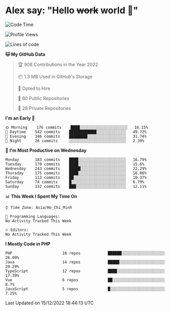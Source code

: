 # Alex say: "Hello ~~work~~ world 🐾"

<!--START_SECTION:waka-->
![Code Time](http://img.shields.io/badge/Code%20Time-839%20hrs%205%20mins-blue)

![Profile Views](http://img.shields.io/badge/Profile%20Views-2-blue)

![Lines of code](https://img.shields.io/badge/From%20Hello%20World%20I%27ve%20Written-1%20Million%20lines%20of%20code-blue)

**🐱 My GitHub Data** 

> 🏆 908 Contributions in the Year 2022
 > 
> 📦 1.3 MB Used in GitHub's Storage 
 > 
> 💼 Opted to Hire
 > 
> 📜 60 Public Repositories 
 > 
> 🔑 28 Private Repositories  
 > 
**I'm an Early 🐤** 

```text
🌞 Morning    176 commits    ████░░░░░░░░░░░░░░░░░░░░░   16.15% 
🌆 Daytime    542 commits    ████████████░░░░░░░░░░░░░   49.72% 
🌃 Evening    346 commits    ████████░░░░░░░░░░░░░░░░░   31.74% 
🌙 Night      26 commits     ░░░░░░░░░░░░░░░░░░░░░░░░░   2.39%

```
📅 **I'm Most Productive on Wednesday** 

```text
Monday       183 commits    ████░░░░░░░░░░░░░░░░░░░░░   16.79% 
Tuesday      170 commits    ████░░░░░░░░░░░░░░░░░░░░░   15.6% 
Wednesday    243 commits    █████░░░░░░░░░░░░░░░░░░░░   22.29% 
Thursday     175 commits    ████░░░░░░░░░░░░░░░░░░░░░   16.06% 
Friday       113 commits    ██░░░░░░░░░░░░░░░░░░░░░░░   10.37% 
Saturday     74 commits     █░░░░░░░░░░░░░░░░░░░░░░░░   6.79% 
Sunday       132 commits    ███░░░░░░░░░░░░░░░░░░░░░░   12.11%

```


📊 **This Week I Spent My Time On** 

```text
⌚︎ Time Zone: Asia/Ho_Chi_Minh

💬 Programming Languages: 
No Activity Tracked This Week

🔥 Editors: 
No Activity Tracked This Week

```

**I Mostly Code in PHP** 

```text
PHP                      18 repos            ██████░░░░░░░░░░░░░░░░░░░   26.09% 
Java                     14 repos            █████░░░░░░░░░░░░░░░░░░░░   20.29% 
TypeScript               12 repos            ████░░░░░░░░░░░░░░░░░░░░░   17.39% 
Vue                      6 repos             ██░░░░░░░░░░░░░░░░░░░░░░░   8.7% 
JavaScript               5 repos             █░░░░░░░░░░░░░░░░░░░░░░░░   7.25%

```



 Last Updated on 15/12/2022 18:44:13 UTC
<!--END_SECTION:waka-->
